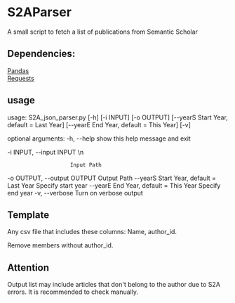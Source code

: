# S2AParser
A small script to fetch a list of publications from Semantic Scholar

## Dependencies:

[Pandas](https://pypi.org/project/pandas/)  
[Requests](https://pypi.org/project/requests/)  



## usage
usage: S2A_json_parser.py [-h] [-i INPUT] [-o OUTPUT] [--yearS Start Year, default = Last Year] [--yearE End Year, default = This Year] [-v]

optional arguments:
  -h, --help            show this help message and exit

  -i INPUT, --input INPUT \n
  
                        Input Path
  -o OUTPUT, --output OUTPUT
                        Output Path
  --yearS Start Year, default = Last Year
                        Specify start year
  --yearE End Year, default = This Year
                        Specify end year
  -v, --verbose         Turn on verbose output
 



## Template
Any csv file that includes these columns: Name, author_id. 

Remove members without author_id. 

## Attention
Output list may include articles that don't belong to the author due to S2A errors. It is recommended to check manually.
